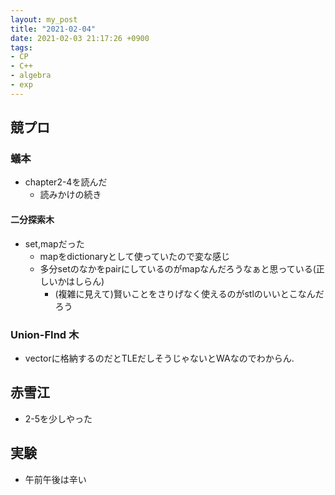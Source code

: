 ```yaml
---
layout: my_post
title: "2021-02-04"
date: 2021-02-03 21:17:26 +0900
tags:
- CP
- C++ 
- algebra
- exp
---
```

## 競プロ

### 蟻本
- chapter2-4を読んだ
	- 読みかけの続き

#### 二分探索木
- set,mapだった
  - mapをdictionaryとして使っていたので変な感じ
  - 多分setのなかをpairにしているのがmapなんだろうなぁと思っている(正しいかはしらん)
    - (複雑に見えて)賢いことをさりげなく使えるのがstlのいいとこなんだろう

### Union-FInd 木
- vectorに格納するのだとTLEだしそうじゃないとWAなのでわからん.

## 赤雪江
- 2-5を少しやった

## 実験
- 午前午後は辛い
